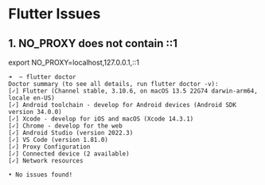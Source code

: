 # Flutter Issues

## 1. NO_PROXY does not contain ::1

export NO_PROXY=localhost,127.0.0.1,::1

```Shell
➜  ~ flutter doctor
Doctor summary (to see all details, run flutter doctor -v):
[✓] Flutter (Channel stable, 3.10.6, on macOS 13.5 22G74 darwin-arm64, locale en-US)
[✓] Android toolchain - develop for Android devices (Android SDK version 34.0.0)
[✓] Xcode - develop for iOS and macOS (Xcode 14.3.1)
[✓] Chrome - develop for the web
[✓] Android Studio (version 2022.3)
[✓] VS Code (version 1.81.0)
[✓] Proxy Configuration
[✓] Connected device (2 available)
[✓] Network resources

• No issues found!
```

